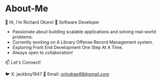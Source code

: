 # About-Me

👋 Hi, I'm Richard Okoro!
🚀 Software Developer

- Passionate about building scalable applications and solving real-world problems.
- Currently working on A Library Offense Record Management system.
- Exploring Front End Development One Step At A Time.
- Always open to collaboration!

📫 Let's Connect!

🐦 X: jackboy1947
📧 Email: onlydrae48@gmail.com
